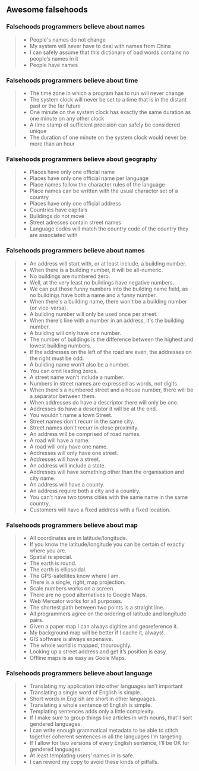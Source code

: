 ## Awesome falsehoods 

### Falsehoods programmers believe about names

> * People's names do not change
> * My system will never have to deal with names from China
> * I can safely assume that this dictionary of bad words contains no people’s names in it
> * People have names	

### Falsehoods programmers believe about time

> * The time zone in which a program has to run will never change
> * The system clock will never be set to a time that is in the distant past or the far future
> * One minute on the system clock has exactly the same duration as one minute on any other clock
> * A time stamp of sufficient precision can safely be considered unique
> * The duration of one minute on the system clock would never be more than an hour

### Falsehoods programmers believe about geography

> * Places have only one official name
> * Places have only one official name per language
> * Place names follow the character rules of the language
> * Place names can be written with the usual character set of a country
> * Places have only one official address
> * Countries have capitals
> * Buildings do not move
> * Street adresses contain street names
> * Language codes will match the country code of the country they are associated with

### Falsehoods programmers believe about names

> * An address will start with, or at least include, a building number.
> * When there is a building number, it will be all-numeric.
> * No buildings are numbered zero.
> * Well, at the very least no buildings have negative numbers.
> * We can put those funny numbers into the building name field, as no buildings have both a name and a funny number.
> * When there's a building name, there won't be a building number (or vice-versa).
> * A building number will only be used once per street.
> * When there's line with a number in an address, it's the building number.
> * A building will only have one number.
> * The number of buildings is the difference between the highest and lowest building numbers.
> * If the addresses on the left of the road are even, the addresses on the right must be odd.
> * A building name won't also be a number.
> * You can omit leading zeros.
> * A street name won't include a number.
> * Numbers in street names are expressed as words, not digits.
> * When there's a numbered street and a house number, there will be a separator between them.
> * When addresses do have a descriptor there will only be one.
> * Addresses do have a descriptor it will be at the end.
> * You wouldn't name a town Street.
> * Street names don't recurr in the same city.
> * Street names don't recurr in close proximity.
> * An address will be comprised of road names.
> * A road will have a name.
> * A road will only have one name.
> * Addresses will only have one street.
> * Addresses will have a street.
> * An address will include a state.
> * Addresses will have something other than the organisation and city name.
> * An address will have a county.
> * An address require both a city and a country.
> * You can't have two towns cities with the same name in the same country.
> * Customers will have a fixed address with a fixed location.

### Falsehoods programmers believe about map

> * All coordinates are in latitude/longitude.
> * If you know the latitude/longitude you can be certain of exactly where you are.
> * Spatial is special.
> * The earth is round.
> * The earth is ellipsoidal.
> * The GPS-satellites know where I am.
> * There is a single, right, map projection.
> * Scale numbers works on a screen.
> * There are no good alternatives to Google Maps.
> * Web Mercator works for all purposes.
> * The shortest path between two points is a straight line.
> * All programmers agree on the ordering of latitude and longitude pairs.
> * Given a paper map I can always digitize and georeference it.
> * My background map will be better if I cache it, always!.
> * GIS software is always expensive.
> * The whole world is mapped, thouroughly.
> * Looking up a street address and get it’s position is easy.
> * Offline maps is as easy as Goole Maps.

### Falsehoods programmers believe about language

> * Translating my application into other languages isn’t important
> * Translating a single word of English is simple.
> * Short words in English are short in other languages.
> * Translating a whole sentence of English is simple.
> * Templating sentences adds only a little complexity.
> * If I make sure to group things like articles in with nouns, that’ll sort gendered languages.
> * I can write enough grammatical metadata to be able to stitch together coherent sentences in all the languages I’m targeting.
> * If I allow for two versions of every English sentence, I’ll be OK for gendered languages.
> * At least templating users’ names in is safe.
> * I can reword my copy to avoid these kinds of pitfalls.
